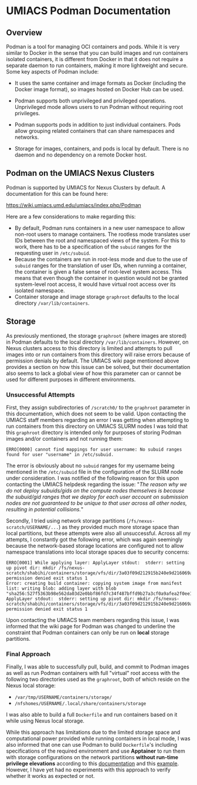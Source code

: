 # UMIACS Podman Documentation
## Overview

Podman is a tool for managing OCI containers and pods. While it is very similar to Docker in the sense that you can build images and run containers isolated containers, it is different from Docker in that it does not require a separate daemon to run containers, making it more lightweight and secure. Some key aspects of Podman include:

- It uses the same container and image formats as Docker (including the Docker image format), so images hosted on Docker Hub can be used. 

- Podman supports both unprivileged and privileged operations. Unprivileged mode allows users to run Podman without requiring root privileges. 

- Podman supports pods in addition to just individual containers. Pods allow grouping related containers that can share namespaces and networks.

- Storage for images, containers, and pods is local by default. There is no daemon and no dependency on a remote Docker host.




## Podman on the UMIACS Nexus Clusters

Podman is supported by UMIACS for Nexus Clusters by default. A documentation for this can be found here: 

https://wiki.umiacs.umd.edu/umiacs/index.php/Podman

Here are a few considerations to make regarding this:

- By default, Podman runs containers in a new user namespace to allow non-root users to manage containers. The rootless mode translates user IDs between the root and namespaced views of the system. For this to work, there has to be a specification of the `subuid` ranges for the requesting user in `/etc/subuid`.
- Because the containers are run in root-less mode and due to the use of `subuid` ranges for the translation of user IDs, when running a container, the container is given a false sense of root-level system access. This means that even though the container in question would not be granted system-level root access, it would have virtual root access over its isolated namespace.
- Container storage and image storage `graphroot` defaults to the local directory `/var/lib/containers`.


## Storage

As previously mentioned, the storage `graphroot` (where images are stored) in Podman defaults to the local directory `/var/lib/containers`. However, on Nexus clusters access to this directory is limited and attempts to pull images into or run containers from this directory will raise errors because of permission denials by default. The UMIACS wiki page mentioned above provides a section on how this issue can be solved, but their documentation also seems to lack a global view of how this parameter can or cannot be used for different purposes in different environments.

### Unsuccessful Attempts

First, they assign subdirectories of `/scratch0/` to the `graphroot` parameter in this documentation, which does not seem to be valid. Upon contacting the UMIACS staff members regarding an error I was getting when attempting to run containers from this directory on UMIACS SLURM nodes I was told that this `graphroot` directory is intended only for purposes of storing Podman images and/or containers and not running them:
```.
ERRO[0000] cannot find mappings for user username: No subuid ranges found for user "username" in /etc/subuid.
```
The error is obviously about no `subuid` ranges for my username being mentioned in the `/etc/subuid` file in the configuration of the SLURM node under consideration. I was notified of the following reason for this upon contacting the UMIACS helpdesk regarding the issue: "_The reason why we do not deploy subuids/gids on the compute nodes themselves is because the subuid/gid ranges that we deploy for each user account on submission nodes are not guaranteed to be unique to that user across all other nodes, resulting in potential collisions._"

Secondly, I tried using network storage partitions (`/fs/nexus-scratch/USERNAME/...`) as they provided much more storage space than local partitions, but these attempts were also all unsuccessful. Across all my attempts, I constantly got the following error, which was again seemingly because the network-based storage locations are configured not to allow namespace translations into local storage spaces due to security concerns:

```
ERRO[0001] While applying layer: ApplyLayer stdout:  stderr: setting up pivot dir: mkdir /fs/nexus-scratch/shabihi/containers/storage/vfs/dir/3a03f09d212915b240e9d216069aba5652ed4765c7e4b098c65e71860d47b8e1/.pivot_root3600685657: permission denied exit status 1
Error: creating build container: copying system image from manifest list: writing blob: adding layer with blob "sha256:527f5363b98e562da03d2e0bbf86fd7c34f487bffd9b27a3cf0a9afea2f0ee1f": ApplyLayer stdout:  stderr: setting up pivot dir: mkdir /fs/nexus-scratch/shabihi/containers/storage/vfs/dir/3a03f09d212915b240e9d216069aba5652ed4765c7e4b098c65e71860d47b8e1/.pivot_root3600685657: permission denied exit status 1
```

Upon contacting the UMIACS team members regarding this issue, I was informed that the wiki page for Podman was changed to underline the constraint that Podman containers can only be run on **local** storage partitions. 


### Final Approach

Finally, I was able to successfully pull, build, and commit to Podman images as well as run Podman containers with full "virtual" root access with the following two directories used as the `graphroot`, both of which reside on the Nexus local storage:
- `/var/tmp/USERNAME/containers/storage/`
- `/nfshomes/USERNAME/.local/share/containers/storage`

I was also able to build a full `Dockerfile` and run containers based on it while using Nexus local storage.

While this approach has limitations due to the limited storage space and computational power provided while running containers in local mode, I was also informed that one can use Podman to build `Dockerfile`'s including specifications of the required environment and use **Apptainer** to run them with storage configurations on the network partitions **without run-time privilege elevations** according to this [documentation](https://wiki.umiacs.umd.edu/umiacs/index.php/Apptainer) and this [example](https://gitlab.umiacs.umd.edu/derek/gpudocker). However, I have yet had no experiments with this approach to verify whether it works as expected or not.
